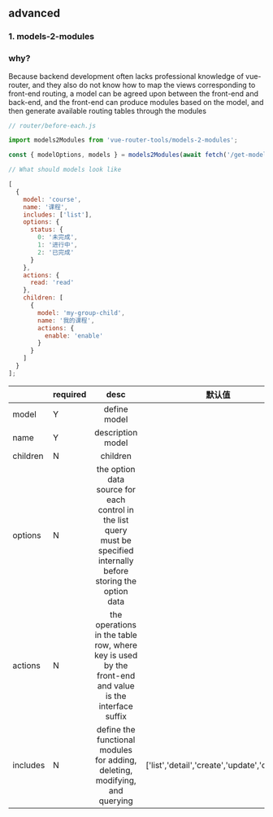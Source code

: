## advanced

### 1. models-2-modules

### why?

Because backend development often lacks professional knowledge of vue-router, and they also do not know how to map the views corresponding to front-end routing, a model can be agreed upon between the front-end and back-end, and the front-end can produce modules based on the model, and then generate available routing tables through the modules

```js
// router/before-each.js

import models2Modules from 'vue-router-tools/models-2-modules';

const { modelOptions, models } = models2Modules(await fetch('/get-models'));
```

```js
// What should models look like

[
  {
    model: 'course',
    name: '课程',
    includes: ['list'],
    options: {
      status: {
        0: '未完成',
        1: '进行中',
        2: '已完成'
      }
    },
    actions: {
      read: 'read'
    },
    children: [
      {
        model: 'my-group-child',
        name: '我的课程',
        actions: {
          enable: 'enable'
        }
      }
    ]
  }
];
```

|          | required |                                                         desc                                                          | 默认值                                       |
| -------- | -------- | :-------------------------------------------------------------------------------------------------------------------: | -------------------------------------------- |
| model    | Y        |                                                     define model                                                      |                                              |
| name     | Y        |                                                   description model                                                   |                                              |
| children | N        |                                                       children                                                        |                                              |
| options  | N        | the option data source for each control in the list query must be specified internally before storing the option data |                                              |
| actions  | N        |         the operations in the table row, where key is used by the front-end and value is the interface suffix         |                                              |
| includes | N        |                      define the functional modules for adding, deleting, modifying, and querying                      | ['list','detail','create','update','delete'] |
